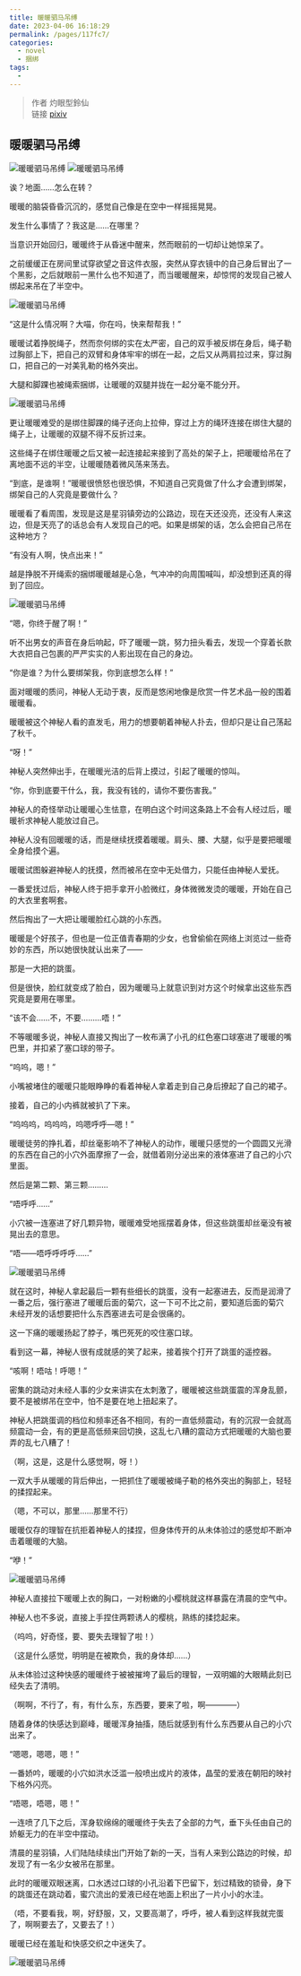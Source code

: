 ```yaml
---
title: 暖暖驷马吊缚
date: 2023-04-06 16:18:29
permalink: /pages/117fc7/
categories:
  - novel
  - 捆绑
tags:
  - 
---
```


> 作者 灼眼型鈴仙     
> 链接 [pixiv](https://www.pixiv.net/users/5202293)


## 暖暖驷马吊缚

![暖暖驷马吊缚](/images/01.捆绑/暖暖驷马吊缚/106242729_p0.png)
![暖暖驷马吊缚](/images/01.捆绑/暖暖驷马吊缚/106242729_p1.png)

诶？地面……怎么在转？

暖暖的脑袋昏昏沉沉的，感觉自己像是在空中一样摇摇晃晃。

发生什么事情了？我这是……在哪里？

当意识开始回归，暖暖终于从昏迷中醒来，然而眼前的一切却让她惊呆了。

之前缓缓正在房间里试穿欲望之音这件衣服，突然从穿衣镜中的自己身后冒出了一个黑影，之后就眼前一黑什么也不知道了，而当暖暖醒来，却惊愕的发现自己被人绑起来吊在了半空中。


![暖暖驷马吊缚](/images/01.捆绑/暖暖驷马吊缚/106242729_p2.png)

“这是什么情况啊？大喵，你在吗，快来帮帮我！”

暖暖试着挣脱绳子，然而奈何绑的实在太严密，自己的双手被反绑在身后，绳子勒过胸部上下，把自己的双臂和身体牢牢的绑在一起，之后又从两肩拉过来，穿过胸口，把自己的一对美乳勒的格外突出。

大腿和脚踝也被绳索捆绑，让暖暖的双腿并拢在一起分毫不能分开。


![暖暖驷马吊缚](/images/01.捆绑/暖暖驷马吊缚/106242729_p3.png)

更让暖暖难受的是绑住脚踝的绳子还向上拉伸，穿过上方的绳环连接在绑住大腿的绳子上，让暖暖的双腿不得不反折过来。

这些绳子在绑住暖暖之后又被一起连接起来接到了高处的架子上，把暖暖给吊在了离地面不远的半空，让暖暖随着微风荡来荡去。

“到底，是谁啊！”暖暖很愤怒也很恐惧，不知道自己究竟做了什么才会遭到绑架，绑架自己的人究竟是要做什么？

暖暖看了看周围，发现是这是星羽镇旁边的公路边，现在天还没亮，还没有人来这边，但是天亮了的话总会有人发现自己的吧。如果是绑架的话，怎么会把自己吊在这种地方？

“有没有人啊，快点出来！”

越是挣脱不开绳索的捆绑暖暖越是心急，气冲冲的向周围喊叫，却没想到还真的得到了回应。


![暖暖驷马吊缚](/images/01.捆绑/暖暖驷马吊缚/106242729_p4.png)

“嗯，你终于醒了啊！”

听不出男女的声音在身后响起，吓了暖暖一跳，努力扭头看去，发现一个穿着长款大衣把自己包裹的严严实实的人影出现在自己的身边。

“你是谁？为什么要绑架我，你到底想怎么样！”

面对暖暖的质问，神秘人无动于衷，反而是悠闲地像是欣赏一件艺术品一般的围着暖暖看。

暖暖被这个神秘人看的直发毛，用力的想要朝着神秘人扑去，但却只是让自己荡起了秋千。

“呀！”

神秘人突然伸出手，在暖暖光洁的后背上摸过，引起了暖暖的惊叫。

“你，你到底要干什么，我，我没有钱的，请你不要伤害我。”

神秘人的奇怪举动让暖暖心生怯意，在明白这个时间这条路上不会有人经过后，暖暖祈求神秘人能放过自己。

神秘人没有回暖暖的话，而是继续抚摸着暖暖。肩头、腰、大腿，似乎是要把暖暖全身给摸个遍。

暖暖试图躲避神秘人的抚摸，然而被吊在空中无处借力，只能任由神秘人爱抚。

一番爱抚过后，神秘人终于把手拿开小脸微红，身体微微发烫的暖暖，开始在自己的大衣里套啊套。

然后掏出了一大把让暖暖脸红心跳的小东西。

暖暖是个好孩子，但也是一位正值青春期的少女，也曾偷偷在网络上浏览过一些奇妙的东西，所以她很快就认出来了——

那是一大把的跳蛋。

但是很快，脸红就变成了脸白，因为暖暖马上就意识到对方这个时候拿出这些东西究竟是要用在哪里。

“该不会……不，不要………唔！”

不等暖暖多说，神秘人直接又掏出了一枚布满了小孔的红色塞口球塞进了暖暖的嘴巴里，并扣紧了塞口球的带子。

“呜呜，嗯！”

小嘴被堵住的暖暖只能眼睁睁的看着神秘人拿着走到自己身后撩起了自己的裙子。

接着，自己的小内裤就被扒了下来。

“呜呜呜，呜呜呜，呜嗯呼呼—嗯！”

暖暖徒劳的挣扎着，却丝毫影响不了神秘人的动作，暖暖只感觉的一个圆圆又光滑的东西在自己的小穴外面摩擦了一会，就借着刚分泌出来的液体塞进了自己的小穴里面。

然后是第二颗、第三颗………

“唔呼呼……”

小穴被一连塞进了好几颗异物，暖暖难受地摇摆着身体，但这些跳蛋却丝毫没有被晃出去的意思。

“唔——唔呼呼呼呼……”

![暖暖驷马吊缚](/images/01.捆绑/暖暖驷马吊缚/106242729_p5.png)

就在这时，神秘人拿起最后一颗有些细长的跳蛋，没有一起塞进去，反而是润滑了一番之后，强行塞进了暖暖后面的菊穴，这一下可不比之前，要知道后面的菊穴
未经开发的话想要把什么东西塞进去可是会很痛的。

这一下痛的暖暖扬起了脖子，嘴巴死死的咬住塞口球。

看到这一幕，神秘人很有成就感的笑了起来，接着挨个打开了跳蛋的遥控器。

“咳啊！唔咕！呼嗯！”

密集的跳动对未经人事的少女来讲实在太刺激了，暖暖被这些跳蛋震的浑身乱颤，要不是被绑吊在空中，怕不是要在地上扭起来了。

神秘人把跳蛋调的档位和频率还各不相同，有的一直低频震动，有的沉寂一会就高频震动一会，有的更是高低频来回切换，这乱七八糟的震动方式把暖暖的大脑也要弄的乱七八糟了！

（啊，这是，这是什么感觉啊，呀！）

一双大手从暖暖的背后伸出，一把抓住了暖暖被绳子勒的格外突出的胸部上，轻轻的揉捏起来。

（嗯，不可以，那里……那里不行）

暖暖仅存的理智在抗拒着神秘人的揉捏，但身体传开的从未体验过的感觉却不断冲击着暖暖的大脑。

“咿！”

![暖暖驷马吊缚](/images/01.捆绑/暖暖驷马吊缚/106242729_p6.png)

神秘人直接拉下暖暖上衣的胸口，一对粉嫩的小樱桃就这样暴露在清晨的空气中。

神秘人也不多说，直接上手捏住两颗诱人的樱桃，熟练的揉捻起来。

（呜呜，好奇怪，要、要失去理智了啦！）

（这是什么感觉，明明是在被欺负，我的身体却……）

从未体验过这种快感的暖暖终于被被摧垮了最后的理智，一双明媚的大眼睛此刻已经失去了清明。

（啊啊，不行了，有，有什么东，东西要，要来了啦，啊————）

随着身体的快感达到巅峰，暖暖浑身抽搐，随后就感到有什么东西要从自己的小穴出来了。

“嗯嗯，嗯嗯，嗯！”

一番娇吟，暖暖的小穴如洪水泛滥一般喷出成片的液体，晶莹的爱液在朝阳的映衬下格外闪亮。

“唔嗯，唔嗯，嗯！”

一连喷了几下之后，浑身软绵绵的暖暖终于失去了全部的力气，垂下头任由自己的娇躯无力的在半空中摆动。

清晨的星羽镇，人们陆陆续续出门开始了新的一天，当有人来到公路边的时候，却发现了有一名少女被吊在那里。

此时的暖暖双眼迷离，口水透过口球的小孔沿着下巴留下，划过精致的锁骨，身下的跳蛋还在跳动着，蜜穴流出的爱液已经在地面上积出了一片小小的水洼。

（唔，不要看我，啊，好舒服，又，又要高潮了，呼呼，被人看到这样我就完蛋了，啊啊要去了，又要去了！）

暖暖已经在羞耻和快感交织之中迷失了。

![暖暖驷马吊缚](/images/01.捆绑/暖暖驷马吊缚/106242729_p7.png)
